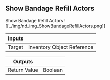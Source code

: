 ## Show Bandage Refill Actors
Show Bandage Refill Actors
![[../img/nd_img_ShowBandageRefillActors.png]]

|Inputs||
|--|--|
| Target | Inventory Object Reference |

|Outputs||
|--|--|
| Return Value | Boolean |
